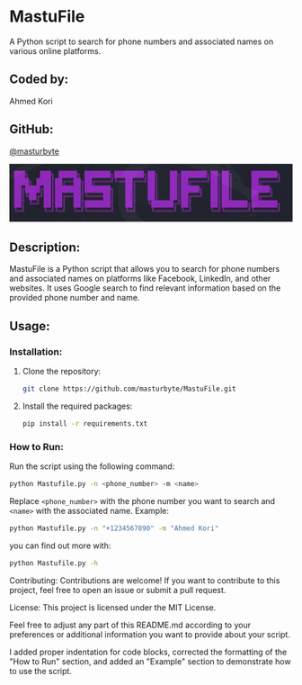 # MastuFile

A Python script to search for phone numbers and associated names on various online platforms.

## Coded by:

Ahmed Kori

## GitHub:

[@masturbyte](https://github.com/masturbyte)

![MastuFile Logo](images/mastufile_logo.jpg)

## Description:

MastuFile is a Python script that allows you to search for phone numbers and associated names on platforms like Facebook, LinkedIn, and other websites. It uses Google search to find relevant information based on the provided phone number and name.

## Usage:

### Installation:

1. Clone the repository:

    ```bash
    git clone https://github.com/masturbyte/MastuFile.git
    ```

2. Install the required packages:

    ```bash
    pip install -r requirements.txt
    ```

### How to Run:

Run the script using the following command:

```bash
python Mastufile.py -n <phone_number> -m <name>
```
Replace `<phone_number>` with the phone number you want to search and `<name>` with the associated name.
Example:
```bash
python Mastufile.py -n "+1234567890" -m "Ahmed Kori"
```
you can find out more with:
```bash
python Mastufile.py -h
```



Contributing:
Contributions are welcome! If you want to contribute to this project, feel free to open an issue or submit a pull request.

License:
This project is licensed under the MIT License.

Feel free to adjust any part of this README.md according to your preferences or additional information you want to provide about your script.

I added proper indentation for code blocks, corrected the formatting of the "How to Run" section, and added an "Example" section to demonstrate how to use the script.
